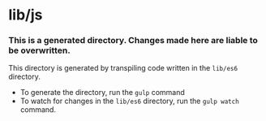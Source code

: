 # lib/js

### This is a generated directory. Changes made here are liable to be overwritten.

This directory is generated by transpiling code written in the `lib/es6` directory.

* To generate the directory, run the `gulp` command
* To watch for changes in the `lib/es6` directory, run the `gulp watch` command.
